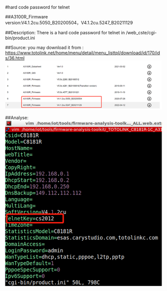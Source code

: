 #hard code password for telnet


##A3100R_Firmware	 
version:V4.1.2cu.5050_B20200504，V4.1.2cu.5247_B20211129

##Description:
There is a hard code password for telnet in /web_cste/cgi-bin/product.ini

##Source:
you may download it from : https://www.totolink.net/home/menu/detail/menu_listtpl/download/id/170/ids/36.html
![](./img/2.png)

##Analyse:
![](./img/25.png)


